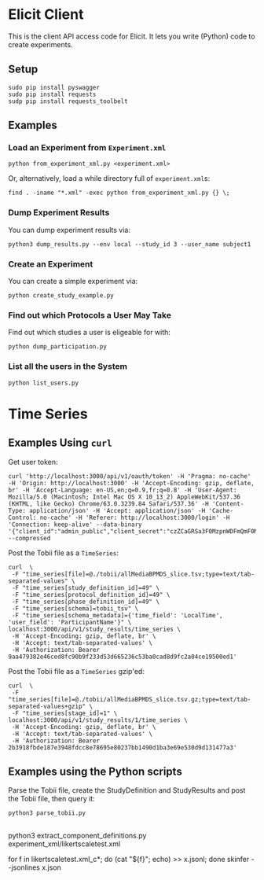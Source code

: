 
# Elicit Client

This is the client API access code for Elicit.  It lets you write (Python) code to create experiments.

## Setup

```
sudo pip install pyswagger
sudo pip install requests
sudp pip install requests_toolbelt
```

## Examples

### Load an Experiment from `Experiment.xml`

```
python from_experiment_xml.py <experiment.xml>
```

Or, alternatively, load a while directory full of `experiment.xml`s:

```
find . -iname "*.xml" -exec python from_experiment_xml.py {} \;
```

### Dump Experiment Results

You can dump experiment results via:

```
python3 dump_results.py --env local --study_id 3 --user_name subject1
```

### Create an Experiment

You can create a simple experiment via:

```
python create_study_example.py
```

### Find out which Protocols a User May Take

Find out which studies a user is eligeable for with:

```
python dump_participation.py
```

### List all the users in the System


```
python list_users.py
```


# Time Series


## Examples Using `curl`


Get user token:

```
curl 'http://localhost:3000/api/v1/oauth/token' -H 'Pragma: no-cache' -H 'Origin: http://localhost:3000' -H 'Accept-Encoding: gzip, deflate, br' -H 'Accept-Language: en-US,en;q=0.9,fr;q=0.8' -H 'User-Agent: Mozilla/5.0 (Macintosh; Intel Mac OS X 10_13_2) AppleWebKit/537.36 (KHTML, like Gecko) Chrome/63.0.3239.84 Safari/537.36' -H 'Content-Type: application/json' -H 'Accept: application/json' -H 'Cache-Control: no-cache' -H 'Referer: http://localhost:3000/login' -H 'Connection: keep-alive' --data-binary '{"client_id":"admin_public","client_secret":"czZCaGRSa3F0MzpnWDFmQmF0M2JW","grant_type":"password","email":"admin@elicit.dk","password":"password"}' --compressed

```

Post the Tobii file as a `TimeSeries`:

```
curl  \
 -F "time_series[file]=@./tobii/allMediaBPMDS_slice.tsv;type=text/tab-separated-values" \
 -F "time_series[study_definition_id]=49" \
 -F "time_series[protocol_definition_id]=49" \
 -F "time_series[phase_definition_id]=49" \
 -F "time_series[schema]=tobii_tsv" \
 -F "time_series[schema_metadata]={'time_field': 'LocalTime', 'user_field': 'ParticipantName'}" \
localhost:3000/api/v1/study_results/time_series \
 -H 'Accept-Encoding: gzip, deflate, br' \
 -H 'Accept: text/tab-separated-values' \
 -H 'Authorization: Bearer 9aa479382e46ced8fc90b9f233d53d665236c53ba0cad8d9fc2a04ce19500ed1' 
```


Post the Tobii file as a `TimeSeries` gzip'ed:

```
curl  \
 -F "time_series[file]=@./tobii/allMediaBPMDS_slice.tsv.gz;type=text/tab-separated-values+gzip" \
 -F "time_series[stage_id]=1" \
localhost:3000/api/v1/study_results/1/time_series \
 -H 'Accept-Encoding: gzip, deflate, br' \
 -H 'Accept: text/tab-separated-values' \
 -H 'Authorization: Bearer 2b3918fbde187e3948fdcc8e78695e80237bb1490d1ba3e69e530d9d131477a3' 
```

## Examples using the Python scripts

Parse the Tobii file, create the StudyDefinition and StudyResults and post the Tobii file, then query it:

```
python3 parse_tobii.py
```

##
python3 extract_component_definitions.py experiment_xml/likertscaletest.xml 

for f in likertscaletest.xml_c*; do (cat "${f}"; echo) >> x.jsonl; done
skinfer --jsonlines x.json



